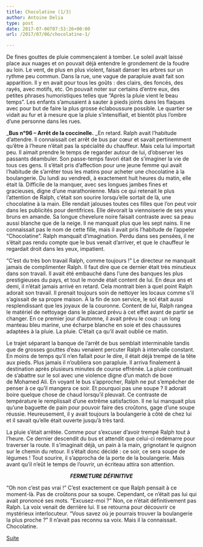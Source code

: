 ```yaml
---
title: Chocolatine (1/3)
author: Antoine Delia
type: post
date: 2017-07-06T07:53:26+00:00
url: /2017/07/06/chocolatine-1/

---
```

De fines gouttes de pluie commençaient à tomber. Le soleil avait laissé place aux nuages et on pouvait déjà entendre le grondement de la foudre au loin. Le vent, de plus en plus violent, faisait danser les arbres sur un rythme peu commun. Dans la rue, une vague de parapluie avait fait son apparition. Il y en avait pour tous les goûts : des clairs, des foncés, des rayés, avec motifs, etc. On pouvait noter sur certains d&#8217;entre eux, des petites phrases humoristiques telles que &#8220;Après la pluie vient le beau temps&#8221;. Les enfants s&#8217;amusaient à sauter à pieds joints dans les flaques avec pour but de faire la plus grosse éclaboussure possible. Le quartier se vidait au fur et à mesure que la pluie s&#8217;intensifiait, et bientôt plus l&#8217;ombre d&#8217;une personne dans les rues.

_**Bus n°96 &#8211; Arrêt de la coccinelle.** _En retard. Ralph avait l&#8217;habitude d&#8217;attendre. Il connaissait cet arrêt de bus par cœur et savait pertinemment qu&#8217;être à l&#8217;heure n&#8217;était pas la spécialité du chauffeur. Mais cela lui importait peu. Il aimait prendre le temps de regarder autour de lui, d&#8217;observer les passants déambuler. Son passe-temps favori était de s&#8217;imaginer la vie de tous ces gens. Il s&#8217;était pris d&#8217;affection pour une jeune femme qui avait l&#8217;habitude de s&#8217;arrêter tous les matins pour acheter une chocolatine à la boulangerie. Du lundi au vendredi, à exactement huit heures du matin, elle était là. Difficile de la manquer, avec ses longues jambes fines et gracieuses, digne d&#8217;une marathonienne. Mais ce qui retenait le plus l&#8217;attention de Ralph, c&#8217;était son sourire lorsqu&#8217;elle sortait de là, une chocolatine à la main. Elle rendait jalouses toutes ces filles que l&#8217;on peut voir dans les publicités pour dentifrices. Elle dévorait la viennoiserie de ses yeux bruns en amande. Sa longue chevelure noire faisait contraste avec sa peau aussi blanche que de la neige. Il ne manquait plus que les sept nains. Il ne connaissait pas le nom de cette fille, mais il avait pris l&#8217;habitude de l&#8217;appeler &#8220;Chocolatine&#8221;. Ralph manquait d&#8217;imagination. Perdu dans ses pensées, il ne s&#8217;était pas rendu compte que le bus venait d&#8217;arriver, et que le chauffeur le regardait droit dans les yeux, impatient.

&#8220;C&#8217;est du très bon travail Ralph, comme toujours !&#8221; Le directeur ne manquait jamais de complimenter Ralph. Il faut dire que ce dernier était très minutieux dans son travail. Il avait été embauché dans l&#8217;une des banques les plus prestigieuses du pays, et tout le monde était content de lui. En deux ans et demi, il n&#8217;était jamais arrivé en retard. Cela montrait bien à quel point Ralph adorait son travail. Il prenait toujours soin de nettoyer les locaux comme s&#8217;il s&#8217;agissait de sa propre maison. À la fin de son service, le sol était aussi resplendissant que les joyaux de la couronne. Content de lui, Ralph rangea le matériel de nettoyage dans le placard prévu à cet effet avant de partir se changer. En ce premier jour d&#8217;automne, il avait prévu le coup : un long manteau bleu marine, une écharpe blanche en soie et des chaussures adaptées à la pluie. La pluie. C&#8217;était ça qu&#8217;il avait oublié ce matin.

Le trajet séparant la banque de l&#8217;arrêt de bus semblait interminable tandis que de grosses gouttes d&#8217;eau venaient percuter Ralph à intervalle constant. En moins de temps qu&#8217;il n&#8217;en fallait pour le dire, il était déjà trempé de la tête aux pieds. Plus jamais il n&#8217;oubliera son parapluie. Il arriva finalement à destination après plusieurs minutes de course effrénée. La pluie continuait de s&#8217;abattre sur le sol avec une violence digne d&#8217;un match de boxe de Mohamed Ali. En voyant le bus s&#8217;approcher, Ralph ne put s&#8217;empêcher de penser à ce qu&#8217;il mangera ce soir. Et pourquoi pas une soupe ? Il adorait boire quelque chose de chaud lorsqu&#8217;il pleuvait. Ce contraste de température le remplissait d&#8217;une extrême satisfaction. Il ne lui manquait plus qu&#8217;une baguette de pain pour pouvoir faire des croûtons, gage d&#8217;une soupe réussie. Heureusement, il y avait toujours la boulangerie à côté de chez lui et il savait qu&#8217;elle était ouverte jusqu&#8217;à très tard.

La pluie s&#8217;était arrêtée. Comme pour s&#8217;excuser d&#8217;avoir trempé Ralph tout à l&#8217;heure. Ce dernier descendit du bus et attendit que celui-ci redémarre pour traverser la route. Il s&#8217;imaginait déjà, un pain à la main, grignotant le quignon sur le chemin du retour. Il s&#8217;était donc décidé : ce soir, ce sera soupe de légumes ! Tout sourire, il s&#8217;approcha de la porte de la boulangerie. Mais avant qu&#8217;il n&#8217;eût le temps de l&#8217;ouvrir, un écriteau attira son attention.

<p style="text-align: center;">
  <em><strong>FERMETURE DÉFINITIVE</strong></em>
</p>

&#8220;Oh non c&#8217;est pas vrai !&#8221; C&#8217;est exactement ce que Ralph pensait à ce moment-là. Pas de croûtons pour sa soupe. Cependant, ce n&#8217;était pas lui qui avait prononcé ses mots. &#8220;Excusez-moi ?&#8221; Non, ce n&#8217;était définitivement pas Ralph. La voix venait de derrière lui. Il se retourna pour découvrir ce mystérieux interlocuteur. &#8220;Vous savez où je pourrais trouver la boulangerie la plus proche ?&#8221; Il n&#8217;avait pas reconnu sa voix. Mais il la connaissait. Chocolatine.

[Suite][1]

 [1]: https://blog.antoinedelia.fr/2017/07/11/chocolatine-2/
